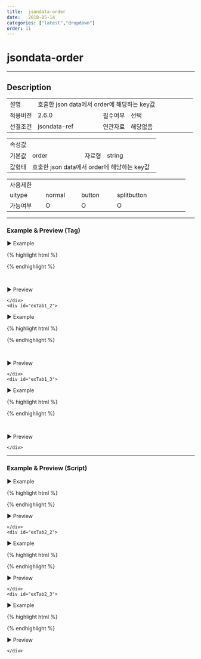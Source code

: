 ```yaml
---
title:  jsondata-order
date:   2018-05-14
categories: ["latest","dropdown"]
order: 11
---
```


jsondata-order
===

---

## Description

<table style="width:100%">
    <colgroup>
        <col width="15%"/>
        <col width="35%"/>
        <col width="15%"/>
        <col width="35%"/>
    </colgroup>
    <tr>
        <td class="tdTitle">설명</td>
        <td colspan="3">호출한 json data에서 order에 해당하는 key값</td>
    </tr>
    <tr>
        <td class="tdTitle">적용버전</td>
        <td>2.6.0</td>
        <td class="tdTitle">필수여부</td>
        <td>선택</td>
    </tr>
    <tr>
        <td class="tdTitle">선결조건</td>
        <td>jsondata-ref</td>
        <td class="tdTitle">연관자료</td>
        <td>해당없음</td>
    </tr>
</table>
<table style="width:100%">
    <colgroup>
        <col width="15%"/>
        <col width="35%"/>
        <col width="15%"/>
        <col width="35%"/>
    </colgroup>
    <tr>
        <td class="tdTitle tdBg" colspan="4">속성값</td>
    </tr>
    <tr>
        <td class="tdTitle">기본값</td>
        <td>order</td>
        <td class="tdTitle">자료형</td>
        <td>string</td>
    </tr>
    <tr>
        <td class="tdTitle">값형태</td>
        <td colspan="3">호출한 json data에서 order에 해당하는 key값</td>
    </tr>
</table>
<table style="width:100%">
    <colgroup>
        <col width="20%"/>
        <col width="20%"/>
        <col width="20%"/>
        <col width="20%"/>
        <col width="20%"/>
    </colgroup>
    <tr>
        <td class="tdTitle tdBg" colspan="5">사용제한</td>
    </tr>
    <tr>
        <td>uitype</td>
        <td class="tdCenter">normal</td>
        <td class="tdCenter">button</td>
        <td class="tdCenter">splitbutton</td>
        <td></td>
    </tr>
    <tr>
        <td>가능여부</td>
        <td class="tdBlue tdCenter">O</td>
        <td class="tdBlue tdCenter">O</td>
        <td class="tdBlue tdCenter">O</td>
        <td></td>
    </tr>
</table>

---
### Example & Preview (Tag)

<script>
    var jsondata = [
        {id : '1', pid : '-1', text : 'input', orderKey : '2'},
        {id : '1_1', pid : '1', text : 'text', orderKey : '2'},
        {id : '1_2', pid : '1', text : 'password', orderKey : '1'},
        {id : '1_1_1', pid : '1_1', text : 'init', orderKey : '1'},
        {id : '2', pid : '-1', text : 'picker', orderKey : '3'},
        {id : '3', pid : '-1', text : 'radio', orderKey : '1'},
        {id : '4', pid : '-1', text : 'select', orderKey : '4'}
    ];
</script>

<sbux-tabs id="exTab1" name="exTab1" uitype="normal" title-target-id-array="exTab1_1^exTab1_2^exTab1_3" title-text-array="normal(변동형)^button(변동형)^splitbutton(변동형)" is-scrollable="false">
</sbux-tabs>
<div class="tab-content">
    <div id="exTab1_1">

▶ Example

{% highlight html %}
<script>
    var jsondata = [
        {id : '1', pid : '-1', text : 'input', orderKey : '2'},
        {id : '1_1', pid : '1', text : 'text', orderKey : '2'},
        {id : '1_2', pid : '1', text : 'password', orderKey : '1'},
        {id : '1_1_1', pid : '1_1', text : 'init', orderKey : '1'},
        {id : '2', pid : '-1', text : 'picker', orderKey : '3'},
        {id : '3', pid : '-1', text : 'radio', orderKey : '1'},
        {id : '4', pid : '-1', text : 'select', orderKey : '4'}
    ];
</script>
<sbux-dropdown id="sbIdx1_1" name="sbTagNm1_1" uitype="normal" jsondata-ref="jsondata" text="SBUx normal dropdown" jsondata-order="orderKey"></sbux-dropdown>
{% endhighlight %}


<br>

▶ Preview 

<sbux-dropdown id="sbIdx1_1" name="sbTagNm1_1" uitype="normal" jsondata-ref="jsondata" text="SBUx normal dropdown" jsondata-order="orderKey"></sbux-dropdown>

    </div>
    <div id="exTab1_2">

▶ Example

{% highlight html %}
<script>
    var jsondata = [
        {id : '1', pid : '-1', text : 'input', orderKey : '2'},
        {id : '1_1', pid : '1', text : 'text', orderKey : '2'},
        {id : '1_2', pid : '1', text : 'password', orderKey : '1'},
        {id : '1_1_1', pid : '1_1', text : 'init', orderKey : '1'},
        {id : '2', pid : '-1', text : 'picker', orderKey : '3'},
        {id : '3', pid : '-1', text : 'radio', orderKey : '1'},
        {id : '4', pid : '-1', text : 'select', orderKey : '4'}
    ];
</script>
<sbux-dropdown id="sbIdx1_2" name="sbTagNm1_2" uitype="button" jsondata-ref="jsondata" text="SBUx button dropdown" jsondata-order="orderKey"></sbux-dropdown>
{% endhighlight %}


<br>

▶ Preview 

<sbux-dropdown id="sbIdx1_2" name="sbTagNm1_2" uitype="button" jsondata-ref="jsondata" text="SBUx button dropdown" jsondata-order="orderKey"></sbux-dropdown>

    </div>
    <div id="exTab1_3">

▶ Example

{% highlight html %}
<script>
    var jsondata = [
        {id : '1', pid : '-1', text : 'input', orderKey : '2'},
        {id : '1_1', pid : '1', text : 'text', orderKey : '2'},
        {id : '1_2', pid : '1', text : 'password', orderKey : '1'},
        {id : '1_1_1', pid : '1_1', text : 'init', orderKey : '1'},
        {id : '2', pid : '-1', text : 'picker', orderKey : '3'},
        {id : '3', pid : '-1', text : 'radio', orderKey : '1'},
        {id : '4', pid : '-1', text : 'select', orderKey : '4'}
    ];
</script>
<sbux-dropdown id="sbIdx1_3" name="sbTagNm1_3" uitype="splitbutton" jsondata-ref="jsondata" text="SBUx splitbutton dropdown" jsondata-order="orderKey"></sbux-dropdown>
{% endhighlight %}


<br>

▶ Preview 

<sbux-dropdown id="sbIdx1_3" name="sbTagNm1_3" uitype="splitbutton" jsondata-ref="jsondata" text="SBUx splitbutton dropdown" jsondata-order="orderKey"></sbux-dropdown>

    </div>
</div>

---
### Example & Preview (Script)

<sbux-tabs id="exTab2" name="exTab2" uitype="normal" title-target-id-array="exTab2_1^exTab2_2^exTab2_3" title-text-array="normal(변동형)^button(변동형)^splitbutton(변동형)" is-scrollable="false">
</sbux-tabs>
<div class="tab-content">
    <div id="exTab2_1">

▶ Example

{% highlight html %}
<div id="sbArea2_1"></div>
<script>
    var jsondata = [
        {id : '1', pid : '-1', text : 'input', orderKey : '2'},
        {id : '1_1', pid : '1', text : 'text', orderKey : '2'},
        {id : '1_2', pid : '1', text : 'password', orderKey : '1'},
        {id : '1_1_1', pid : '1_1', text : 'init', orderKey : '1'},
        {id : '2', pid : '-1', text : 'picker', orderKey : '3'},
        {id : '3', pid : '-1', text : 'radio', orderKey : '1'},
        {id : '4', pid : '-1', text : 'select', orderKey : '4'}
    ];
    $(document).ready(function(){
        $('#sbArea2_1').sbDropdown({
            name : 'sbScriptNm2_1',
            uitype : 'normal',
            jsondataRef : 'jsondata',
            text : 'SBUx normal dropdown',
            jsondataOrder : 'orderKey'
        });
    }); 
</script>
{% endhighlight %}

<br>

▶ Preview 

<div id="sbArea2_1"></div>
<script>
    $(document).ready(function(){
        $('#sbArea2_1').sbDropdown({
            name : 'sbScriptNm2_1',
            uitype : 'normal',
            jsondataRef : 'jsondata',
            text : 'SBUx normal dropdown',
            jsondataOrder : 'orderKey'
        });
    }); 
</script>

    </div>
    <div id="exTab2_2">

▶ Example

{% highlight html %}
<div id="sbArea2_2"></div>
<script>
    var jsondata = [
        {id : '1', pid : '-1', text : 'input', orderKey : '2'},
        {id : '1_1', pid : '1', text : 'text', orderKey : '2'},
        {id : '1_2', pid : '1', text : 'password', orderKey : '1'},
        {id : '1_1_1', pid : '1_1', text : 'init', orderKey : '1'},
        {id : '2', pid : '-1', text : 'picker', orderKey : '3'},
        {id : '3', pid : '-1', text : 'radio', orderKey : '1'},
        {id : '4', pid : '-1', text : 'select', orderKey : '4'}
    ];
    $(document).ready(function(){
        $('#sbArea2_2').sbDropdown({
            name : 'sbScriptNm2_2',
            uitype : 'button',
            jsondataRef : 'jsondata',
            text : 'SBUx button dropdown',
            jsondataOrder : 'orderKey'
        });
    }); 
</script>
{% endhighlight %}

<br>

▶ Preview 

<div id="sbArea2_2"></div>
<script>
    $(document).ready(function(){
        $('#sbArea2_2').sbDropdown({
            name : 'sbScriptNm2_2',
            uitype : 'button',
            jsondataRef : 'jsondata',
            text : 'SBUx button dropdown',
            jsondataOrder : 'orderKey'
        });
    }); 
</script>

    </div>
    <div id="exTab2_3">

▶ Example

{% highlight html %}
<div id="sbArea2_3"></div>
<script>
    var jsondata = [
        {id : '1', pid : '-1', text : 'input', orderKey : '2'},
        {id : '1_1', pid : '1', text : 'text', orderKey : '2'},
        {id : '1_2', pid : '1', text : 'password', orderKey : '1'},
        {id : '1_1_1', pid : '1_1', text : 'init', orderKey : '1'},
        {id : '2', pid : '-1', text : 'picker', orderKey : '3'},
        {id : '3', pid : '-1', text : 'radio', orderKey : '1'},
        {id : '4', pid : '-1', text : 'select', orderKey : '4'}
    ];
    $(document).ready(function(){
        $('#sbArea2_3').sbDropdown({
            name : 'sbScriptNm2_3',
            uitype : 'splitbutton',
            jsondataRef : 'jsondata',
            text : 'SBUx splitbutton dropdown',
            jsondataOrder : 'orderKey'
        });
    }); 
</script>
{% endhighlight %}

<br>

▶ Preview 

<div id="sbArea2_3"></div>
<script>
    $(document).ready(function(){
        $('#sbArea2_3').sbDropdown({
            name : 'sbScriptNm2_3',
            uitype : 'splitbutton',
            jsondataRef : 'jsondata',
            text : 'SBUx splitbutton dropdown',
            jsondataOrder : 'orderKey'
        });
    }); 
</script>

    </div>
</div>